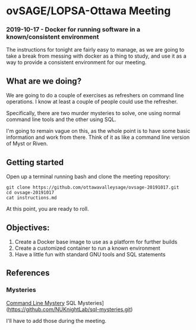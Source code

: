 # ovSAGE/LOPSA-Ottawa Meeting

### 2019-10-17 - Docker for running software in a known/consistent environment

The instructions for tonight are fairly easy to manage, as we are going to take
a break from messing with docker as a thing to study, and use it as a way to
provide a consistent environment for our meeting.

## What are we doing?

We are going to do a couple of exercises as refreshers on command line
operations. I know at least a couple of people could use the refresher.

Specifically, there are two murder mysteries to solve, one using normal command
line tools and the other using SQL.

I'm going to remain vague on this, as the whole point is to have some basic
information and work from there. Think of it as like a command line version of
Myst or Riven.  

## Getting started

Open up a terminal running bash and clone the meeting repository:

```
git clone https://github.com/ottawavalleysage/ovsage-20191017.git
cd ovsage-20191017
cat instructions.md
```

At this point, you are ready to roll.

## Objectives:

1. Create a Docker base image to use as a platform for further builds
2. Create a customized container to run a known environment
3. Have a little fun with standard GNU tools and SQL statements

## References

### Mysteries

[Command Line Mystery](https://github.com/veltman/clmystery.git)
SQL Mysteries](https://github.com/NUKnightLab/sql-mysteries.git)

I'll have to add those during the meeting.
